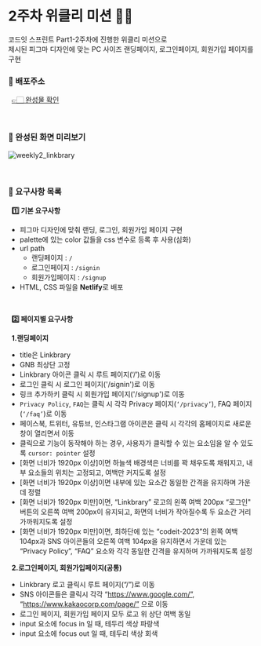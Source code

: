 # 2주차 위클리 미션 👋🏻

코드잇 스프린트 Part1-2주차에 진행한 위클리 미션으로<br/>
제시된 피그마 디자인에 맞는 PC 사이즈 랜딩페이지, 로그인페이지, 회원가입 페이지를 구현
<br/>

### 📌 배포주소

&ensp;[👉🏻 완성물 확인](https://sparkly-puppy-0b044c.netlify.app/)

<br/>

### 📌 완성된 화면 미리보기
![weekly2_linkbrary](https://github.com/sihyonn/4-Weekly-Mission/assets/124874266/895aea71-b00d-481e-8646-5c2363392997)

<br/>

### 📌 요구사항 목록

&ensp;**1️⃣ 기본 요구사항**

- 피그마 디자인에 맞춰 랜딩, 로그인, 회원가입 페이지 구현
- palette에 있는 color 값들을 css 변수로 등록 후 사용(심화)
- url path
  - 랜딩페이지 : `/`
  - 로그인페이지 : `/signin`
  - 회원가입페이지 : `/signup`
- HTML, CSS 파일을 **Netlify**로 배포
  
<br/>

&ensp;**2️⃣ 페이지별 요구사항**

&ensp;**1.랜딩페이지**

- title은 Linkbrary
- GNB 최상단 고정
- Linkbrary 아이콘 클릭 시 루트 페이지(‘/’)로 이동
- 로그인 클릭 시 로그인 페이지('/signin')로 이동
- 링크 추가하키 클릭 시 회원가입 페이지('/signup')로 이동
- `Privacy Policy`, `FAQ`는 클릭 시 각각 Privacy 페이지(`‘/privacy’`), FAQ 페이지(`‘/faq’`)로 이동
- 페이스북, 트위터, 유튜브, 인스타그램 아이콘은 클릭 시 각각의 홈페이지로 새로운 창이 열리면서 이동
- 클릭으로 기능이 동작해야 하는 경우, 사용자가 클릭할 수 있는 요소임을 알 수 있도록 `cursor: pointer` 설정
- [화면 너비가 1920px 이상]이면 하늘색 배경색은 너비를 꽉 채우도록 채워지고, 내부 요소들의 위치는 고정되고, 여백만 커지도록 설정
- [화면 너비가 1920px 이상]이면 내부에 있는 요소간 동일한 간격을 유지하며 가운데 정렬
- [화면 너비가 1920px 미만]이면, “Linkbrary” 로고의 왼쪽 여백 200px “로그인" 버튼의 오른쪽 여백 200px이 유지되고, 화면의 너비가 작아질수록 두 요소간 거리 가까워지도록 설정
- [화면 너비가 1920px 미만]이면, 최하단에 있는 “codeit-2023”의 왼쪽 여백 104px과 SNS 아이콘들의 오른쪽 여백 104px을 유지하면서 가운데 있는 “Privacy Policy”, “FAQ” 요소와 각각 동일한 간격을 유지하며 가까워지도록 설정
  <br/>

&ensp;**2.로그인페이지, 회원가입페이지(공통)**

- Linkbrary 로고 클릭시 루트 페이지(“/”)로 이동
- SNS 아이콘들은 클릭시 각각 “https://www.google.com/”, “https://www.kakaocorp.com/page/” 으로 이동
- 로그인 페이지, 회원가입 페이지 모두 로고 위 상단 여백 동일
- input 요소에 focus in 일 때, 테두리 색상 파랑색
- input 요소에 focus out 일 때, 테두리 색상 회색
  
<br/>


